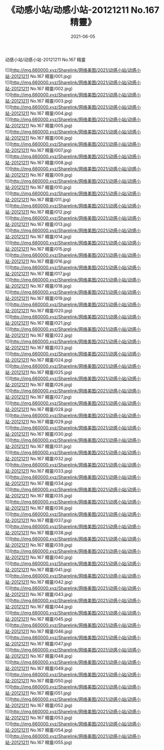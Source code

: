 ﻿---
layout: post
title:  《动感小站/动感小站-20121211 No.167 精靈》
date:   2021-06-05
img: http://img.660000.xyz/Sharelink/网络美图/2021/动感小站/动感小站-20121211 No.167 精靈/000.jpg
categories: [美女, 清纯, 唯美]
---

动感小站/动感小站-20121211 No.167 精靈

 ![](http://img.660000.xyz/Sharelink/网络美图/2021/动感小站/动感小站-20121211 No.167 精靈/001.jpg) <br>![](http://img.660000.xyz/Sharelink/网络美图/2021/动感小站/动感小站-20121211 No.167 精靈/002.jpg) <br>![](http://img.660000.xyz/Sharelink/网络美图/2021/动感小站/动感小站-20121211 No.167 精靈/003.jpg) <br>![](http://img.660000.xyz/Sharelink/网络美图/2021/动感小站/动感小站-20121211 No.167 精靈/004.jpg) <br>![](http://img.660000.xyz/Sharelink/网络美图/2021/动感小站/动感小站-20121211 No.167 精靈/005.jpg) <br>![](http://img.660000.xyz/Sharelink/网络美图/2021/动感小站/动感小站-20121211 No.167 精靈/006.jpg) <br>![](http://img.660000.xyz/Sharelink/网络美图/2021/动感小站/动感小站-20121211 No.167 精靈/007.jpg) <br>![](http://img.660000.xyz/Sharelink/网络美图/2021/动感小站/动感小站-20121211 No.167 精靈/008.jpg) <br>![](http://img.660000.xyz/Sharelink/网络美图/2021/动感小站/动感小站-20121211 No.167 精靈/009.jpg) <br>![](http://img.660000.xyz/Sharelink/网络美图/2021/动感小站/动感小站-20121211 No.167 精靈/010.jpg) <br>![](http://img.660000.xyz/Sharelink/网络美图/2021/动感小站/动感小站-20121211 No.167 精靈/011.jpg) <br>![](http://img.660000.xyz/Sharelink/网络美图/2021/动感小站/动感小站-20121211 No.167 精靈/012.jpg) <br>![](http://img.660000.xyz/Sharelink/网络美图/2021/动感小站/动感小站-20121211 No.167 精靈/013.jpg) <br>![](http://img.660000.xyz/Sharelink/网络美图/2021/动感小站/动感小站-20121211 No.167 精靈/014.jpg) <br>![](http://img.660000.xyz/Sharelink/网络美图/2021/动感小站/动感小站-20121211 No.167 精靈/015.jpg) <br>![](http://img.660000.xyz/Sharelink/网络美图/2021/动感小站/动感小站-20121211 No.167 精靈/016.jpg) <br>![](http://img.660000.xyz/Sharelink/网络美图/2021/动感小站/动感小站-20121211 No.167 精靈/017.jpg) <br>![](http://img.660000.xyz/Sharelink/网络美图/2021/动感小站/动感小站-20121211 No.167 精靈/018.jpg) <br>![](http://img.660000.xyz/Sharelink/网络美图/2021/动感小站/动感小站-20121211 No.167 精靈/019.jpg) <br>![](http://img.660000.xyz/Sharelink/网络美图/2021/动感小站/动感小站-20121211 No.167 精靈/020.jpg) <br>![](http://img.660000.xyz/Sharelink/网络美图/2021/动感小站/动感小站-20121211 No.167 精靈/021.jpg) <br>![](http://img.660000.xyz/Sharelink/网络美图/2021/动感小站/动感小站-20121211 No.167 精靈/022.jpg) <br>![](http://img.660000.xyz/Sharelink/网络美图/2021/动感小站/动感小站-20121211 No.167 精靈/023.jpg) <br>![](http://img.660000.xyz/Sharelink/网络美图/2021/动感小站/动感小站-20121211 No.167 精靈/024.jpg) <br>![](http://img.660000.xyz/Sharelink/网络美图/2021/动感小站/动感小站-20121211 No.167 精靈/025.jpg) <br>![](http://img.660000.xyz/Sharelink/网络美图/2021/动感小站/动感小站-20121211 No.167 精靈/026.jpg) <br>![](http://img.660000.xyz/Sharelink/网络美图/2021/动感小站/动感小站-20121211 No.167 精靈/027.jpg) <br>![](http://img.660000.xyz/Sharelink/网络美图/2021/动感小站/动感小站-20121211 No.167 精靈/028.jpg) <br>![](http://img.660000.xyz/Sharelink/网络美图/2021/动感小站/动感小站-20121211 No.167 精靈/029.jpg) <br>![](http://img.660000.xyz/Sharelink/网络美图/2021/动感小站/动感小站-20121211 No.167 精靈/030.jpg) <br>![](http://img.660000.xyz/Sharelink/网络美图/2021/动感小站/动感小站-20121211 No.167 精靈/031.jpg) <br>![](http://img.660000.xyz/Sharelink/网络美图/2021/动感小站/动感小站-20121211 No.167 精靈/032.jpg) <br>![](http://img.660000.xyz/Sharelink/网络美图/2021/动感小站/动感小站-20121211 No.167 精靈/033.jpg) <br>![](http://img.660000.xyz/Sharelink/网络美图/2021/动感小站/动感小站-20121211 No.167 精靈/034.jpg) <br>![](http://img.660000.xyz/Sharelink/网络美图/2021/动感小站/动感小站-20121211 No.167 精靈/035.jpg) <br>![](http://img.660000.xyz/Sharelink/网络美图/2021/动感小站/动感小站-20121211 No.167 精靈/036.jpg) <br>![](http://img.660000.xyz/Sharelink/网络美图/2021/动感小站/动感小站-20121211 No.167 精靈/037.jpg) <br>![](http://img.660000.xyz/Sharelink/网络美图/2021/动感小站/动感小站-20121211 No.167 精靈/038.jpg) <br>![](http://img.660000.xyz/Sharelink/网络美图/2021/动感小站/动感小站-20121211 No.167 精靈/039.jpg) <br>![](http://img.660000.xyz/Sharelink/网络美图/2021/动感小站/动感小站-20121211 No.167 精靈/040.jpg) <br>![](http://img.660000.xyz/Sharelink/网络美图/2021/动感小站/动感小站-20121211 No.167 精靈/041.jpg) <br>![](http://img.660000.xyz/Sharelink/网络美图/2021/动感小站/动感小站-20121211 No.167 精靈/042.jpg) <br>![](http://img.660000.xyz/Sharelink/网络美图/2021/动感小站/动感小站-20121211 No.167 精靈/043.jpg) <br>![](http://img.660000.xyz/Sharelink/网络美图/2021/动感小站/动感小站-20121211 No.167 精靈/044.jpg) <br>![](http://img.660000.xyz/Sharelink/网络美图/2021/动感小站/动感小站-20121211 No.167 精靈/045.jpg) <br>![](http://img.660000.xyz/Sharelink/网络美图/2021/动感小站/动感小站-20121211 No.167 精靈/046.jpg) <br>![](http://img.660000.xyz/Sharelink/网络美图/2021/动感小站/动感小站-20121211 No.167 精靈/047.jpg) <br>![](http://img.660000.xyz/Sharelink/网络美图/2021/动感小站/动感小站-20121211 No.167 精靈/048.jpg) <br>![](http://img.660000.xyz/Sharelink/网络美图/2021/动感小站/动感小站-20121211 No.167 精靈/049.jpg) <br>![](http://img.660000.xyz/Sharelink/网络美图/2021/动感小站/动感小站-20121211 No.167 精靈/050.jpg) <br>![](http://img.660000.xyz/Sharelink/网络美图/2021/动感小站/动感小站-20121211 No.167 精靈/051.jpg) <br>![](http://img.660000.xyz/Sharelink/网络美图/2021/动感小站/动感小站-20121211 No.167 精靈/052.jpg) <br>![](http://img.660000.xyz/Sharelink/网络美图/2021/动感小站/动感小站-20121211 No.167 精靈/053.jpg) <br>![](http://img.660000.xyz/Sharelink/网络美图/2021/动感小站/动感小站-20121211 No.167 精靈/054.jpg) <br>![](http://img.660000.xyz/Sharelink/网络美图/2021/动感小站/动感小站-20121211 No.167 精靈/055.jpg) <br>